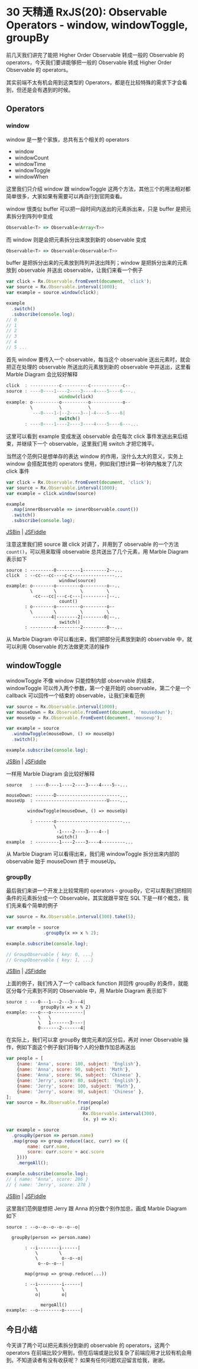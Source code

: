 # 30 天精通 RxJS(20): Observable Operators - window, windowToggle, groupBy

前几天我们讲完了能把 Higher Order Observable 转成一般的 Observable 的 operators，今天我们要讲能够把一般的 Observable 转成 Higher Order Observable 的 operators。

其实前端不太有机会用到这类型的 Operators，都是在比较特殊的需求下才会看到，但还是会有遇到的时候。

## Operators

### window

window 是一整个家族，总共有五个相关的 operators

*   window
*   windowCount
*   windowTime
*   windowToggle
*   windowWhen

这里我们只介绍 window 跟 windowToggle 这两个方法，其他三个的用法相对都简单很多，大家如果有需要可以再自行到官网查看。

window 很类似 buffer 可以把一段时间内送出的元素拆出来，只是 buffer 是把元素拆分到阵列中变成

```javascript
Observable<T> => Observable<Array<T>>

```

而 window 则是会把元素拆分出来放到新的 observable 变成

```javascript
Observable<T> => Observable<Observable<T>>

```

buffer 是把拆分出来的元素放到阵列并送出阵列；window 是把拆分出来的元素放到 observable 并送出 observable，让我们来看一个例子

```javascript
var click = Rx.Observable.fromEvent(document, 'click');
var source = Rx.Observable.interval(1000);
var example = source.window(click);

example
  .switch()
  .subscribe(console.log);
// 0
// 1
// 2
// 3
// 4
// 5 ...

```

首先 window 要传入一个 observable，每当这个 observable 送出元素时，就会把正在处理的 observable 所送出的元素放到新的 observable 中并送出，这里看 Marble Diagram 会比较好解释

```javascript
click  : -----------c----------c------------c--
source : ----0----1----2----3----4----5----6---..
                    window(click)
example: o----------o----------o------------o--
         \          \          \
          ---0----1-|--2----3--|-4----5----6|
                    switch()
       : ----0----1----2----3----4----5----6---... 

```

这里可以看到 example 变成发送 observable 会在每次 click 事件发送出来后结束，并继续下一个 observable，这里我们用 switch 才把它摊平。

当然这个范例只是想单存的表达 window 的作用，没什么太大的意义，实务上 window 会搭配其他的 operators 使用，例如我们想计算一秒钟内触发了几次 click 事件

```javascript
var click = Rx.Observable.fromEvent(document, 'click');
var source = Rx.Observable.interval(1000);
var example = click.window(source)

example
  .map(innerObservable => innerObservable.count())
  .switch()
  .subscribe(console.log);

```

[JSBin](https://jsbin.com/fudocigewi/4/edit?html,js,output) | [JSFiddle](https://jsfiddle.net/sy1fybre/3/)

注意这里我们把 source 跟 click 对调了，并用到了 observable 的一个方法 `count()`，可以用来取得 observable 总共送出了几个元素，用 Marble Diagram 表示如下

```
source : ---------0---------1---------2--...
click  : --cc---cc----c-c----------------...
                    window(source)
example: o--------o---------o---------o--..
         \        \         \         \
          -cc---cc|---c-c---|---------|--..
                    count()
       : o--------o---------o---------o--
         \        \         \         \
          -------4|--------2|--------0|--..
                    switch()
       : ---------4---------2---------0--... 

```

从 Marble Diagram 中可以看出来，我们把部分元素放到新的 observable 中，就可以利用 Observable 的方法做更灵活的操作

## windowToggle

windowToggle 不像 window 只能控制内部 observable 的结束，windowToggle 可以传入两个参数，第一个是开始的 observable，第二个是一个 callback 可以回传一个结束的 observable，让我们来看范例

```javascript
var source = Rx.Observable.interval(1000);
var mouseDown = Rx.Observable.fromEvent(document, 'mousedown');
var mouseUp = Rx.Observable.fromEvent(document, 'mouseup');

var example = source
  .windowToggle(mouseDown, () => mouseUp)
  .switch();

example.subscribe(console.log);

```

[JSBin](https://jsbin.com/fudocigewi/3/edit?html,js,output) | [JSFiddle](https://jsfiddle.net/sy1fybre/2/)

一样用 Marble Diagram 会比较好解释

```
source   : ----0----1----2----3----4----5--...

mouseDown: -------D------------------------...
mouseUp  : ---------------------------U----...

        windowToggle(mouseDown, () => mouseUp)

         : -------o-------------------------...
                  \
                   -1----2----3----4--|
                   switch()
example  : ---------1----2----3----4---------...                                     

```

从 Marble Diagram 可以看得出来，我们用 windowToggle 拆分出来内部的 observable 始于 mouseDown 终于 mouseUp。

### groupBy

最后我们来讲一个开发上比较常用的 operators - groupBy，它可以帮我们把相同条件的元素拆分成一个 Observable，其实就跟平常在 SQL 下是一样个概念，我们先来看个简单的例子

```javascript
var source = Rx.Observable.interval(300).take(5);

var example = source
              .groupBy(x => x % 2);

example.subscribe(console.log);

// GroupObservable { key: 0, ...}
// GroupObservable { key: 1, ...}

```

[JSBin](https://jsbin.com/fudocigewi/1/edit?html,js,console) | [JSFiddle](https://jsfiddle.net/sy1fybre/1/)

上面的例子，我们传入了一个 callback function 并回传 groupBy 的条件，就能区分每个元素到不同的 Observable 中，用 Marble Diagram 表示如下

```
source : ---0---1---2---3---4|
             groupBy(x => x % 2)
example: ---o---o------------|
            \   \
            \   1-------3----|
            0-------2-------4|

```

在实际上，我们可以拿 groupBy 做完元素的区分后，再对 inner Observable 操作，例如下面这个例子我们将每个人的分数作加总再送出

```javascript
var people = [
    {name: 'Anna', score: 100, subject: 'English'},
    {name: 'Anna', score: 90, subject: 'Math'},
    {name: 'Anna', score: 96, subject: 'Chinese' }, 
    {name: 'Jerry', score: 80, subject: 'English'},
    {name: 'Jerry', score: 100, subject: 'Math'},
    {name: 'Jerry', score: 90, subject: 'Chinese' }, 
];
var source = Rx.Observable.from(people)
						   .zip(
						     Rx.Observable.interval(300), 
						     (x, y) => x);

var example = source
  .groupBy(person => person.name)
  .map(group => group.reduce((acc, curr) => ({ 
	    name: curr.name,
	    score: curr.score + acc.score 
	})))
	.mergeAll();

example.subscribe(console.log);
// { name: "Anna", score: 286 }
// { name: 'Jerry', score: 270 }

```

[JSBin](https://jsbin.com/fudocigewi/2/edit?html,js,console) | [JSFiddle](https://jsfiddle.net/sy1fybre/)

这里我们范例是想把 Jerry 跟 Anna 的分数个别作加总，画成 Marble Diagram 如下

```
source : --o--o--o--o--o--o|

  groupBy(person => person.name)

       : --i--------i------|
           \        \
           \         o--o--o|
            o--o--o--|

	   map(group => group.reduce(...))

       : --i---------i------|
           \         \
           o|        o|

             mergeAll()
example: --o---------o------|           

```

## 今日小结

今天讲了两个可以把元素拆分到新的 observable 的 operators，这两个 operators 在前端比较少用到，但在后端或是比较复杂了前端应用才比较有机会用到。不知道读者有没有收获呢？ 如果有任何问题欢迎留言给我，谢谢。